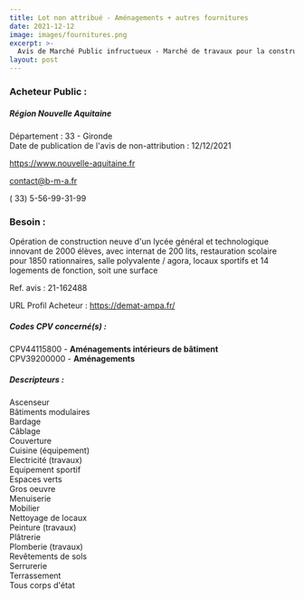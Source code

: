 ```yaml
---
title: Lot non attribué - Aménagements + autres fournitures
date: 2021-12-12
image: images/fournitures.png
excerpt: >-
  Avis de Marché Public infructueux - Marché de travaux pour la construction d'un nouveau lycée à Créon Opération no9382B001 - Marché N 2021B000T02908
layout: post
---
```


### Acheteur Public :
##### Région Nouvelle Aquitaine
Département : 33 - Gironde<br/>
Date de publication de l'avis de non-attribution : 12/12/2021


https://www.nouvelle-aquitaine.fr

contact@b-m-a.fr

( 33) 5-56-99-31-99
### Besoin :

Opération de construction neuve d'un lycée général et technologique innovant de 2000 élèves, avec internat de 200 lits, restauration scolaire pour 1850 rationnaires, salle polyvalente / agora, locaux sportifs et 14 logements de fonction, soit une surface

Ref. avis : 21-162488

URL Profil Acheteur : https://demat-ampa.fr/

##### Codes CPV concerné(s) :
CPV44115800 - **Aménagements intérieurs de bâtiment** <br/>
CPV39200000 - **Aménagements** <br/>

##### Descripteurs :
Ascenseur <br/>
Bâtiments modulaires <br/>
Bardage <br/>
Câblage <br/>
Couverture <br/>
Cuisine (équipement) <br/>
Electricité (travaux) <br/>
Equipement sportif <br/>
Espaces verts <br/>
Gros oeuvre <br/>
Menuiserie <br/>
Mobilier <br/>
Nettoyage de locaux <br/>
Peinture (travaux) <br/>
Plâtrerie <br/>
Plomberie (travaux) <br/>
Revêtements de sols <br/>
Serrurerie <br/>
Terrassement <br/>
Tous corps d'état <br/>
